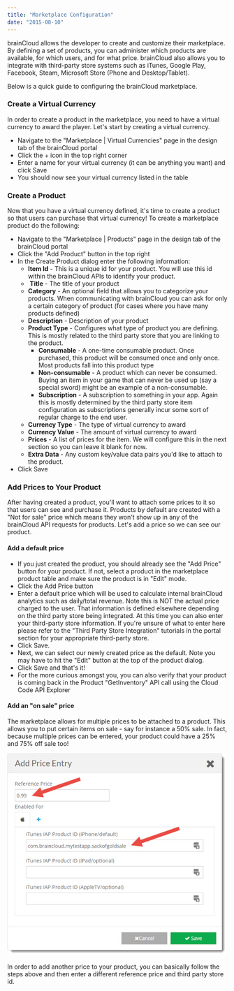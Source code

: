 ```yaml
---
title: "Marketplace Configuration"
date: "2015-08-10"
---
```


brainCloud allows the developer to create and customize their marketplace. By defining a set of products, you can administer which products are available, for which users, and for what price. brainCloud also allows you to integrate with third-party store systems such as iTunes, Google Play, Facebook, Steam, Microsoft Store (Phone and Desktop/Tablet).

Below is a quick guide to configuring the brainCloud marketplace.

### Create a Virtual Currency

In order to create a product in the marketplace, you need to have a virtual currency to award the player. Let's start by creating a virtual currency.

- Navigate to the "Marketplace | Virtual Currencies" page in the design tab of the brainCloud portal  
    [](images/brainCloud_dashboard_marketTab.jpg)
- Click the + icon in the top right corner  
    [](images/brainCloud_dashboard_addVC.jpg)
- Enter a name for your virtual currency (it can be anything you want) and click Save  
    [](images/brainCloud_dashboard_addVC2.jpg)
- You should now see your virtual currency listed in the table  
    [](images/brainCloud_dashboard_addVC3.jpg)

### Create a Product

Now that you have a virtual currency defined, it's time to create a product so that users can purchase that virtual currency! To create a marketplace product do the following:

- Navigate to the "Marketplace | Products" page in the design tab of the brainCloud portal  
    [](images/brainCloud_dashboard_productsTab.jpg)
- Click the "Add Product" button in the top right  
    [](images/brainCloud_dashboard_addProduct1.jpg)
- In the Create Product dialog enter the following information:
    - **Item Id** - This is a unique id for your product. You will use this id within the brainCloud APIs to identify your product.
    -  **Title** - The title of your product
    - **Category** - An optional field that allows you to categorize your products. When communicating with brainCloud you can ask for only a certain category of product (for cases where you have many products defined)
    - **Description** \- Description of your product
    - **Product Type** - Configures what type of product you are defining. This is mostly related to the third party store that you are linking to the product.
        - **Consumable** - A one-time consumable product. Once purchased, this product will be consumed once and only once. Most products fall into this product type
        - **Non-consumable** - A product which can never be consumed. Buying an item in your game that can never be used up (say a special sword) might be an example of a non-consumable.
        - **Subscription** - A subscription to something in your app. Again this is mostly determined by the third party store item configuration as subscriptions generally incur some sort of regular charge to the end user.
    - **Currency Type** - The type of virtual currency to award
    - **Currency Value** - The amount of virtual currency to award
    - **Prices** - A list of prices for the item. We will configure this in the next section so you can leave it blank for now.
    - **Extra Data** - Any custom key/value data pairs you'd like to attach to the product.
- Click Save

### Add Prices to Your Product

After having created a product, you'll want to attach some prices to it so that users can see and purchase it. Products by default are created with a "Not for sale" price which means they won't show up in any of the brainCloud API requests for products. Let's add a price so we can see our product.

#### Add a default price

- If you just created the product, you should already see the "Add Price" button for your product. If not, select a product in the marketplace product table and make sure the product is in "Edit" mode.  
    [](images/brainCloud_dashboard_addProduct2.jpg)
- Click the Add Price button  
    [](images/brainCloud_dashboard_addProduct3.jpg)
- Enter a default price which will be used to calculate internal brainCloud analytics such as daily/total revenue. Note this is NOT the actual price charged to the user. That information is defined elsewhere depending on the third party store being integrated. At this time you can also enter your third-party store information. If you're unsure of what to enter here please refer to the "Third Party Store Integration" tutorials in the portal section for your appropriate third-party store.  
    [](images/brainCloud_dashboard_addProduct4.jpg)
- Click Save.
- Next, we can select our newly created price as the default. Note you may have to hit the "Edit" button at the top of the product dialog.  
    [](images/brainCloud_dashboard_addProduct5.jpg)
- Click Save and that's it!
- For the more curious amongst you, you can also verify that your product is coming back in the Product "GetInventory" API call using the Cloud Code API Explorer  
    [](images/brainCloud_dashboard_addProduct6.jpg)

#### Add an "on sale" price

The marketplace allows for multiple prices to be attached to a product. This allows you to put certain items on sale - say for instance a 50% sale. In fact, because multiple prices can be entered, your product could have a 25% and 75% off sale too!

[![brainCloud](images/brainCloud_dashboard_addProduct7.jpg)](images/brainCloud_dashboard_addProduct7.jpg)

In order to add another price to your product, you can basically follow the steps above and then enter a different reference price and third party store id.

